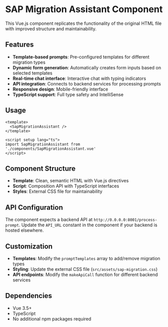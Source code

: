 # SAP Migration Assistant Component

This Vue.js component replicates the functionality of the original HTML file with improved structure and maintainability.

## Features

- **Template-based prompts**: Pre-configured templates for different migration types
- **Dynamic form generation**: Automatically creates form inputs based on selected templates
- **Real-time chat interface**: Interactive chat with typing indicators
- **API integration**: Connects to backend services for processing prompts
- **Responsive design**: Mobile-friendly interface
- **TypeScript support**: Full type safety and IntelliSense

## Usage

```vue
<template>
  <SapMigrationAssistant />
</template>

<script setup lang="ts">
import SapMigrationAssistant from './components/SapMigrationAssistant.vue'
</script>
```

## Component Structure

- **Template**: Clean, semantic HTML with Vue.js directives
- **Script**: Composition API with TypeScript interfaces
- **Styles**: External CSS file for maintainability

## API Configuration

The component expects a backend API at `http://0.0.0.0:8001/process-prompt`. Update the `API_URL` constant in the component if your backend is hosted elsewhere.

## Customization

- **Templates**: Modify the `promptTemplates` array to add/remove migration types
- **Styling**: Update the external CSS file (`src/assets/sap-migration.css`)
- **API endpoints**: Modify the `makeApiCall` function for different backend services

## Dependencies

- Vue 3.5+
- TypeScript
- No additional npm packages required
